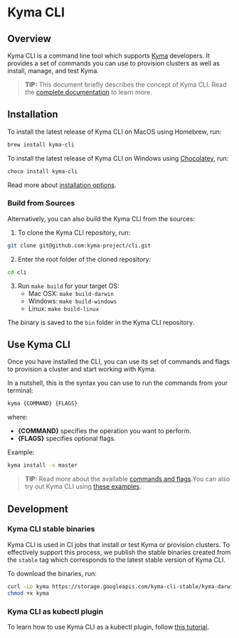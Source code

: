 # Kyma CLI

## Overview

Kyma CLI is a command line tool which supports [Kyma](https://github.com/kyma-project/kyma) developers. It provides a set of commands you can use to provision clusters as well as install, manage, and test Kyma.

>**TIP:** This document briefly describes the concept of Kyma CLI. Read the [complete documentation](https://kyma-project.io/docs/cli/) to learn more.

## Installation

To install the latest release of Kyma CLI on MacOS using Homebrew, run:

```bash
brew install kyma-cli
```

To install the latest release of Kyma CLI on Windows using [Chocolatey](https://www.chocolatey.org), run:

```PowerShell
choco install kyma-cli
```

Read more about [installation options](https://github.com/kyma-project/cli/blob/master/docs/04-01-installation.md).

### Build from Sources

Alternatively, you can also build the Kyma CLI from the sources:

1. To clone the Kyma CLI repository, run:

```bash
git clone git@github.com:kyma-project/cli.git
```

2. Enter the root folder of the cloned repository:

```bash
cd cli
```

3. Run `make build` for your target OS:
    - Mac OSX: `make build-darwin`
    - Windows: `make build-windows`
    - Linux: `make build-linux`

The binary is saved to the `bin` folder in the Kyma CLI repository.

## Use Kyma CLI

Once you have installed the CLI, you can use its set of commands and flags to provision a cluster and start working with Kyma.

In a nutshell, this is the syntax you can use to run the commands from your terminal:

```bash
kyma {COMMAND} {FLAGS}
```

where:

- **{COMMAND}** specifies the operation you want to perform.
- **{FLAGS}** specifies optional flags.

Example:

```bash
kyma install -s master
```

>**TIP:** Read more about the available [commands and flags](https://github.com/kyma-project/cli/blob/master/docs/03-01-use-kyma-cli.md).You can also try out Kyma CLI using [these examples](https://github.com/kyma-project/cli/blob/master/docs/03-02-examples.md).

## Development

### Kyma CLI stable binaries

Kyma CLI is used in CI jobs that install or test Kyma or provision clusters. To effectively support this process, we publish the stable binaries created from the `stable` tag which corresponds to the latest stable version of Kyma CLI.

To download the binaries, run:

```bash
curl -Lo kyma https://storage.googleapis.com/kyma-cli-stable/kyma-darwin # kyma-linux or kyma.exe
chmod +x kyma
```

### Kyma CLI as kubectl plugin

To learn how to use Kyma CLI as a kubectl plugin, follow [this tutorial](https://github.com/kyma-project/cli/blob/master/docs/08-01-kubectl-plugin-tutorial.md).
